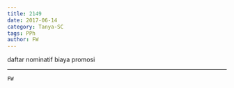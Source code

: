 ```yaml
---
title: 2149
date: 2017-06-14
category: Tanya-SC
tags: PPh
author: FW
---
```


daftar nominatif biaya promosi

---



`FW`
